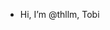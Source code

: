 - Hi, I’m @thllm, Tobi

<!---
thllm/thllm is a ✨ special ✨ repository because its `README.md` (this file) appears on your GitHub profile.
You can click the Preview link to take a look at your changes.
--->

